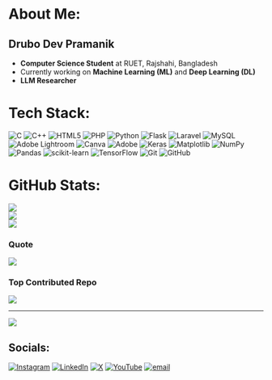 # About Me:
## Drubo Dev Pramanik
- **Computer Science Student** at RUET, Rajshahi, Bangladesh
- Currently working on **Machine Learning (ML)** and **Deep Learning (DL)**
- **LLM Researcher**




#  Tech Stack:
![C](https://img.shields.io/badge/c-%2300599C.svg?style=for-the-badge&logo=c&logoColor=white) ![C++](https://img.shields.io/badge/c++-%2300599C.svg?style=for-the-badge&logo=c%2B%2B&logoColor=white) ![HTML5](https://img.shields.io/badge/html5-%23E34F26.svg?style=for-the-badge&logo=html5&logoColor=white) ![PHP](https://img.shields.io/badge/php-%23777BB4.svg?style=for-the-badge&logo=php&logoColor=white) ![Python](https://img.shields.io/badge/python-3670A0?style=for-the-badge&logo=python&logoColor=ffdd54) ![Flask](https://img.shields.io/badge/flask-%23000.svg?style=for-the-badge&logo=flask&logoColor=white) ![Laravel](https://img.shields.io/badge/laravel-%23FF2D20.svg?style=for-the-badge&logo=laravel&logoColor=white) ![MySQL](https://img.shields.io/badge/mysql-4479A1.svg?style=for-the-badge&logo=mysql&logoColor=white) ![Adobe Lightroom](https://img.shields.io/badge/Adobe%20Lightroom-31A8FF.svg?style=for-the-badge&logo=Adobe%20Lightroom&logoColor=white) ![Canva](https://img.shields.io/badge/Canva-%2300C4CC.svg?style=for-the-badge&logo=Canva&logoColor=white) ![Adobe](https://img.shields.io/badge/adobe-%23FF0000.svg?style=for-the-badge&logo=adobe&logoColor=white) ![Keras](https://img.shields.io/badge/Keras-%23D00000.svg?style=for-the-badge&logo=Keras&logoColor=white) ![Matplotlib](https://img.shields.io/badge/Matplotlib-%23ffffff.svg?style=for-the-badge&logo=Matplotlib&logoColor=black) ![NumPy](https://img.shields.io/badge/numpy-%23013243.svg?style=for-the-badge&logo=numpy&logoColor=white) ![Pandas](https://img.shields.io/badge/pandas-%23150458.svg?style=for-the-badge&logo=pandas&logoColor=white) ![scikit-learn](https://img.shields.io/badge/scikit--learn-%23F7931E.svg?style=for-the-badge&logo=scikit-learn&logoColor=white) ![TensorFlow](https://img.shields.io/badge/TensorFlow-%23FF6F00.svg?style=for-the-badge&logo=TensorFlow&logoColor=white) ![Git](https://img.shields.io/badge/git-%23F05033.svg?style=for-the-badge&logo=git&logoColor=white) ![GitHub](https://img.shields.io/badge/github-%23121011.svg?style=for-the-badge&logo=github&logoColor=white)
#  GitHub Stats:
![](https://github-readme-stats.vercel.app/api?username=DhruboDevPramanik&theme=transparent&hide_border=false&include_all_commits=true&count_private=false)<br/>
![](https://nirzak-streak-stats.vercel.app/?user=DhruboDevPramanik&theme=transparent&hide_border=false)<br/>
![](https://github-readme-stats.vercel.app/api/top-langs/?username=DhruboDevPramanik&theme=transparent&hide_border=false&include_all_commits=true&count_private=false&layout=compact)

###   Quote
![](https://quotes-github-readme.vercel.app/api?type=horizontal&theme=radical)

###  Top Contributed Repo
![](https://github-contributor-stats.vercel.app/api?username=DhruboDevPramanik&limit=5&theme=dark&combine_all_yearly_contributions=true)

---
[![](https://visitcount.itsvg.in/api?id=DhruboDevPramanik&icon=0&color=0)](https://visitcount.itsvg.in)

##  Socials:
[![Instagram](https://img.shields.io/badge/Instagram-%23E4405F.svg?logo=Instagram&logoColor=white)](https://instagram.com/drubo_dev_pramanik) [![LinkedIn](https://img.shields.io/badge/LinkedIn-%230077B5.svg?logo=linkedin&logoColor=white)](https://linkedin.com/in/drubo-dev-pramanik) [![X](https://img.shields.io/badge/X-black.svg?logo=X&logoColor=white)](https://x.com/DhruboDevPk) [![YouTube](https://img.shields.io/badge/YouTube-%23FF0000.svg?logo=YouTube&logoColor=white)](https://youtube.com/@DhruboDevPramanik) [![email](https://img.shields.io/badge/Email-D14836?logo=gmail&logoColor=white)](mailto:drubodevpramanik@gmail.com)
<!-- Proudly created with GPRM ( https://gprm.itsvg.in ) -->
